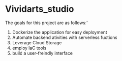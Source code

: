 # Vividarts_studio
 The goals for this project are as follows:'

 1. Dockerize the application for easy deployment
 2. Automate backend ativities with serverless fuctions
 3. Leverage Cloud Storage
 4. employ IaC tools
 5. build a user-freindly interface
 
